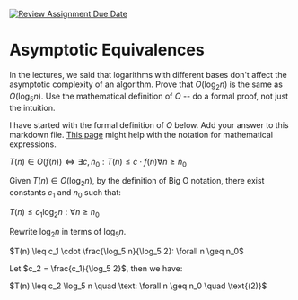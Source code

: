 [![Review Assignment Due Date](https://classroom.github.com/assets/deadline-readme-button-24ddc0f5d75046c5622901739e7c5dd533143b0c8e959d652212380cedb1ea36.svg)](https://classroom.github.com/a/fbkbKZ5N)
# Asymptotic Equivalences

In the lectures, we said that logarithms with different bases don't affect the
asymptotic complexity of an algorithm. Prove that $O(\log_{2} n)$ is the same as
$O(\log_{5} n)$. Use the mathematical definition of $O$ -- do a formal proof,
not just the intuition.

I have started with the formal definition of $O$ below. Add your answer to this
markdown file. [This
page](https://docs.github.com/en/get-started/writing-on-github/working-with-advanced-formatting/writing-mathematical-expressions)
might help with the notation for mathematical expressions.

$T(n) \in O(f(n)) \iff \exists c, n_0: T(n) \leq c \cdot f(n) \forall n \geq n_0$

Given $T(n) \in O(\log_2 n)$, by the definition of Big O notation, there exist constants $c_1$ and $n_0$ such that:


$T(n) \leq c_1 \log_2 n: \forall n \geq n_0$

Rewrite $\log_2 n$ in terms of $\log_5 n$. 

$T(n) \leq c_1 \cdot \frac{\log_5 n}{\log_5 2}: \forall n \geq n_0$

Let $c_2 = \frac{c_1}{\log_5 2}$, then we have:

$T(n) \leq c_2 \log_5 n \quad \text: \forall n \geq n_0 \quad \text{(2)}$





